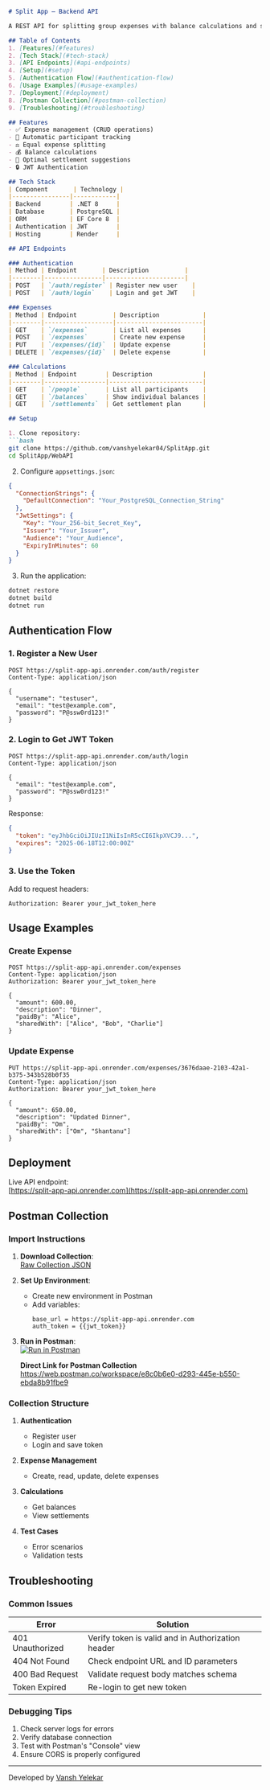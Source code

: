 ```markdown
# Split App – Backend API

A REST API for splitting group expenses with balance calculations and settlement summaries.

## Table of Contents
1. [Features](#features)
2. [Tech Stack](#tech-stack)  
3. [API Endpoints](#api-endpoints)  
4. [Setup](#setup)  
5. [Authentication Flow](#authentication-flow)  
6. [Usage Examples](#usage-examples)  
7. [Deployment](#deployment)  
8. [Postman Collection](#postman-collection)  
9. [Troubleshooting](#troubleshooting)

## Features
- ✅ Expense management (CRUD operations)
- 👥 Automatic participant tracking
- ⚖️ Equal expense splitting
- 💰 Balance calculations
- 🔄 Optimal settlement suggestions
- 🔒 JWT Authentication

## Tech Stack
| Component       | Technology |
|----------------|------------|
| Backend        | .NET 8     |
| Database       | PostgreSQL |
| ORM            | EF Core 8  |
| Authentication | JWT        |
| Hosting        | Render     |

## API Endpoints

### Authentication
| Method | Endpoint       | Description          |
|--------|----------------|----------------------|
| POST   | `/auth/register` | Register new user    |
| POST   | `/auth/login`    | Login and get JWT    |

### Expenses
| Method | Endpoint          | Description            |
|--------|-------------------|------------------------|
| GET    | `/expenses`       | List all expenses      |
| POST   | `/expenses`       | Create new expense     |
| PUT    | `/expenses/{id}`  | Update expense         |
| DELETE | `/expenses/{id}`  | Delete expense         |

### Calculations
| Method | Endpoint        | Description              |
|--------|-----------------|--------------------------|
| GET    | `/people`       | List all participants    |
| GET    | `/balances`     | Show individual balances |
| GET    | `/settlements`  | Get settlement plan      |

## Setup

1. Clone repository:
```bash
git clone https://github.com/vanshyelekar04/SplitApp.git
cd SplitApp/WebAPI
```

2. Configure `appsettings.json`:
```json
{
  "ConnectionStrings": {
    "DefaultConnection": "Your_PostgreSQL_Connection_String"
  },
  "JwtSettings": {
    "Key": "Your_256-bit_Secret_Key",
    "Issuer": "Your_Issuer",
    "Audience": "Your_Audience",
    "ExpiryInMinutes": 60
  }
}
```

3. Run the application:
```bash
dotnet restore
dotnet build
dotnet run
```

## Authentication Flow

### 1. Register a New User
```http
POST https://split-app-api.onrender.com/auth/register
Content-Type: application/json

{
  "username": "testuser",
  "email": "test@example.com",
  "password": "P@ssw0rd123!"
}
```

### 2. Login to Get JWT Token
```http
POST https://split-app-api.onrender.com/auth/login
Content-Type: application/json

{
  "email": "test@example.com",
  "password": "P@ssw0rd123!"
}
```

Response:
```json
{
  "token": "eyJhbGciOiJIUzI1NiIsInR5cCI6IkpXVCJ9...",
  "expires": "2025-06-18T12:00:00Z"
}
```

### 3. Use the Token
Add to request headers:
```text
Authorization: Bearer your_jwt_token_here
```

## Usage Examples

### Create Expense
```http
POST https://split-app-api.onrender.com/expenses
Content-Type: application/json
Authorization: Bearer your_jwt_token_here

{
  "amount": 600.00,
  "description": "Dinner",
  "paidBy": "Alice",
  "sharedWith": ["Alice", "Bob", "Charlie"]
}
```

### Update Expense
```http
PUT https://split-app-api.onrender.com/expenses/3676daae-2103-42a1-b375-343b528b0f35
Content-Type: application/json
Authorization: Bearer your_jwt_token_here

{
  "amount": 650.00,
  "description": "Updated Dinner",
  "paidBy": "Om",
  "sharedWith": ["Om", "Shantanu"]
}
```

## Deployment
Live API endpoint:  
[https://split-app-api.onrender.com](https://split-app-api.onrender.com)

## Postman Collection

### Import Instructions
1. **Download Collection**:  
   [Raw Collection JSON](https://raw.githubusercontent.com/vanshyelekar04/SplitApp/main/postman/SplitApp.postman_collection.json)

2. **Set Up Environment**:
   - Create new environment in Postman
   - Add variables:
     ```text
     base_url = https://split-app-api.onrender.com
     auth_token = {{jwt_token}}
     ```

3. **Run in Postman**:  
   [![Run in Postman](https://run.pstmn.io/button.svg)](https://web.postman.co/workspace/e8c0b6e0-d293-445e-b550-ebda8b91fbe9)

   **Direct Link for Postman Collection**
   https://web.postman.co/workspace/e8c0b6e0-d293-445e-b550-ebda8b91fbe9



### Collection Structure
1. **Authentication**
   - Register user
   - Login and save token

2. **Expense Management**
   - Create, read, update, delete expenses

3. **Calculations**
   - Get balances
   - View settlements

4. **Test Cases**
   - Error scenarios
   - Validation tests

## Troubleshooting

### Common Issues
| Error | Solution |
|-------|----------|
| 401 Unauthorized | Verify token is valid and in Authorization header |
| 404 Not Found | Check endpoint URL and ID parameters |
| 400 Bad Request | Validate request body matches schema |
| Token Expired | Re-login to get new token |

### Debugging Tips
1. Check server logs for errors
2. Verify database connection
3. Test with Postman's "Console" view
4. Ensure CORS is properly configured

---
Developed by [Vansh Yelekar](https://github.com/vanshyelekar04)

